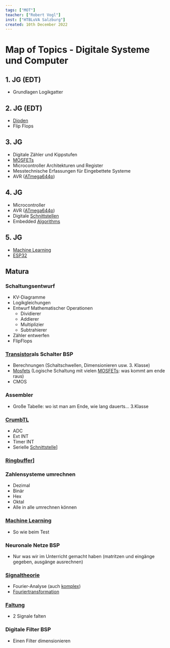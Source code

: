```yaml
---
tags: ["MOT"]
teacher: ["Robert Vogl"]
inst: ["HTBLuVA Salzburg"]
created: 10th December 2022
---
```

# Map of Topics - Digitale Systeme und Computer
## 1. JG (EDT)
- Grundlagen Logikgatter

## 2. JG (EDT)
- [Dioden](../hwe/Dioden.md)
- Flip Flops

## 3. JG
- Digitale Zähler und Kippstufen
- [MOSFETs](../hwe/Metall-Oxid-Halbleiter-Feldeffekttransistor.md)
- Microcontroller Architekturen und Register
- Messtechnische Erfassungen für Eingebettete Systeme 
- AVR ([ATmega644p](AVR%20ATmega644p.md))

## 4. JG
- Microcontroller
- AVR ([ATmega644p](AVR%20ATmega644p.md))
- Digitale [Schnittstellen]({MOC}%20Schnittstellen.md)
- Embedded [Algorithms](../software-technik/ds-algo/{MOC}%20Algorithms.md)

## 5. JG
- [Machine Learning](Machine%20Learning/Machine%20Learning.md)
- [ESP32](../software-technik/IoT/ESP32.md)

## Matura 
### Schaltungsentwurf
- KV-Diagramme
- Logikgleichungen
- Entwurf Mathematischer Operationen
	- Dividierer
	- Addierer
	- Multiplizier
	- Subtrahierer
- Zähler entwerfen
- FlipFlops

### [Transistor](../hwe/{MOC}%20Transistor.md)als Schalter BSP
- Berechnungen (Schaltschwellen, Dimensionieren usw. 3. Klasse)
- [Mosfets](../hwe/Metall-Oxid-Halbleiter-Feldeffekttransistor.md) (Logische Schaltung mit vielen [MOSFETs](../hwe/Metall-Oxid-Halbleiter-Feldeffekttransistor.md): was kommt am ende raus)
- CMOS
### Assembler
- Große Tabelle: wo ist man am Ende, wie lang dauerts… 3.Klasse
### [CrumbTL](AVR%20ATmega644p.md) 
- ADC
- Ext INT
- Timer INT
- Serielle [Schnittstelle]({MOC}%20Schnittstellen.md)]
### [Ringbuffer](Ringbuffer.md)]
### Zahlensysteme umrechnen
- Dezimal
- Binär
- Hex
- Oktal
- Alle in alle umrechnen können
### [Machine Learning](Machine%20Learning/Machine%20Learning.md)
- So wie beim Test
### Neuronale Netze BSP
- Nur was wir im Unterricht gemacht haben (matritzen und eingänge gegeben, ausgänge ausrechnen)
### [Signaltheorie](Signaltheorie.md)
- Fourier-Analyse (auch [komplex](../mathe/mathe%20(3)/Komplexe%20Zahlen.md))
- [Fouriertransformation](../mathe/mathe%20(4)/Fourier%20Transformation.md)
### [Faltung](../hwe/assets/pdf/Faltung.md)
- 2 Signale falten
### Digitale Filter BSP
- Einen Filter dimensionieren 